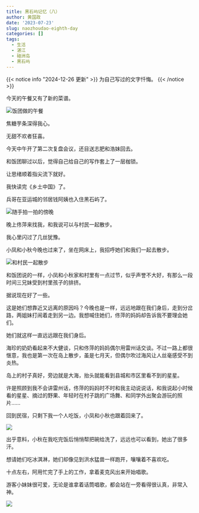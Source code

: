 ```yaml
---
title: 黑石屿记忆（八）
author: 黄国政
date: '2023-07-23'
slug: naozhoudao-eighth-day
categories: []
tags:
  - 生活
  - 湛江
  - 硇洲岛
  - 黑石屿
---
```


{{< notice info "2024-12-26 更新" >}}
为自己写过的文字忏悔。
{{< /notice >}}

<!--more-->

今天的午餐又有了新的菜谱。

![饭团做的午餐](https://cdn.jsdelivr.net/gh/residualsun1/blog-static/images/2023/07/07-23-lunch.jpg)

焦糖芋条深得我心。

无甜不欢者狂喜。

今天中午开了第二次复盘会议，还目送志肥和浩妹回去。

和饭团聊过以后，觉得自己给自己的写作套上了一层枷锁。

让思绪顺着指尖流下就好。

我快读完《乡土中国》了。

兵哥在亚运城的邻居钱阿姨也入住黑石屿了。

![随手拍一拍的傍晚](https://cdn.jsdelivr.net/gh/residualsun1/blog-static/images/2023/07/07-23-sunset.jpg)

晚上佟萍来找我，和我说可以与村民一起散步。

我心里闪过了几丝犹豫。<!--，毕竟到点吃饭了，很多时候，还是吃饭更重……不是，我来黑石屿的一大目的还是认识社区阿，虽然万万没想到黑石屿的伙食偶尔可以摄人心魄。-->

小凤和小秋今晚也过来了，坐在网床上，我招呼她们和我们一起去散步。

![和村民一起散步](https://cdn.jsdelivr.net/gh/residualsun1/blog-static/images/2023/07/07-23-walk.jpg)

和饭团说的一样，小凤和小秋家和村里有一点过节，似乎声誉不大好，有那么一段时间三兄妹受到村里孩子的排挤。

据说现在好了一些。

这是她们想靠近又远离的原因吗？今晚也是一样，远远地跟在我们身后，走到分岔路，两姐妹打闹着走到另一边。我想喊住她们，佟萍的妈妈却告诉我不要理会她们。

她们就这样一直远远跟在我们身后。

海珍的奶奶看起来不大健谈，只和佟萍的妈妈偶尔用雷州话交谈。不过一路上都很惬意，我也是第一次在岛上散步，虽是七月天，但偶尔吹过海风让人丝毫感受不到炎热。

岛上的村子真好，旁边就是大海，抬头就能看到县城和市区里看不到的星星。

许是照顾到我不会讲雷州话，佟萍的妈妈时不时和我主动说说话，和我说起小时候看的星星、摘过的野果、年轻时在村子跳的广场舞、和同学外出聚会游玩的照片……

回到民宿，只剩下我一个人吃饭，小凤和小秋也跟着回来了。

![](https://cdn.jsdelivr.net/gh/residualsun1/blog-static/images/2023/07/07-23-qiujie2.jpg)

出乎意料，小秋在我吃完饭后悄悄帮把碗给洗了，远远也可以看到，她出了很多汗。

想请她们吃冰淇淋，她们却像见到洪水猛兽一样跑开，嚷嚷着不喜欢吃。

十点左右，阿用忙完了手上的工作，拿着麦克风出来开始唱歌。

游客小妹妹很可爱，无论是谁拿着话筒唱歌，都会站在一旁看得很认真，非常入神。

![](https://cdn.jsdelivr.net/gh/residualsun1/blog-static/images/2023/07/07-23-warm.jpg)